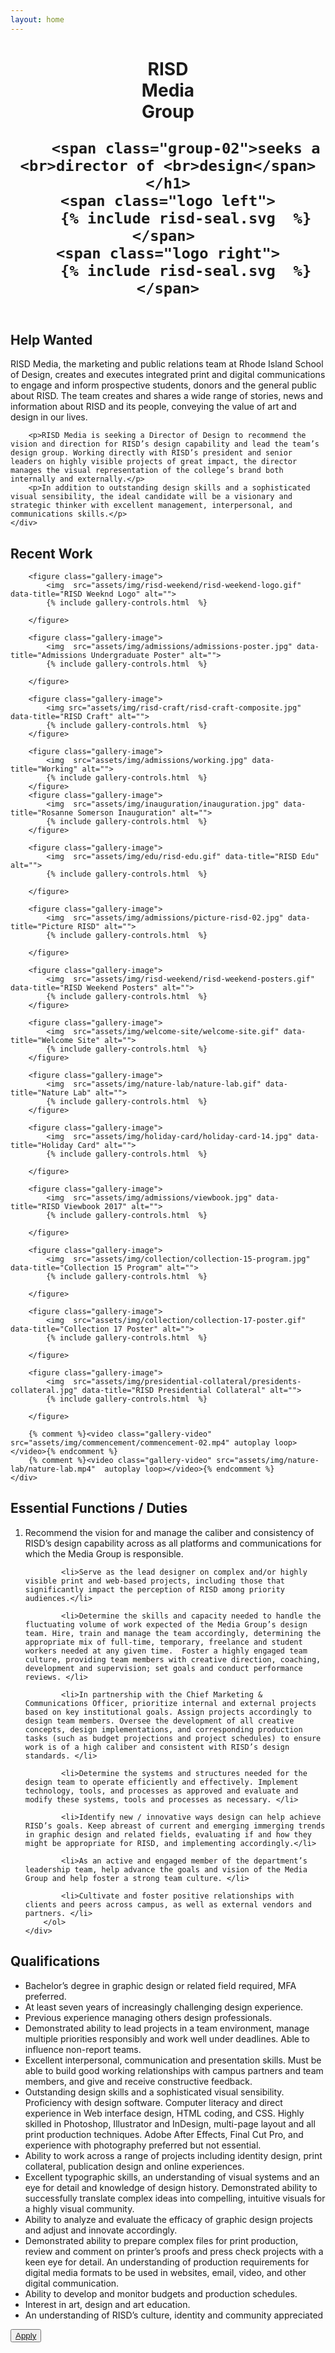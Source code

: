 ```yaml
---
layout: home
---
```

<header class="intro">
	<h1>
		<span class="group-01">RISD <br>Media <br>Group</span> 

		<span class="group-02">seeks a <br>director of <br>design</span>
	</h1>
	<span class="logo left">
		{% include risd-seal.svg  %}
	</span>	
	<span class="logo right">
		{% include risd-seal.svg  %}
	</span>
</header>

<section class="description">
	<h2 class="description__title">Help Wanted</h2>
	<div class="description-text-container">
		<p>RISD Media, the marketing and public relations team at Rhode Island School of Design, creates and executes integrated print and digital communications to engage and inform prospective students, donors and the general public about RISD. The team creates and shares a wide range of stories, news and information about RISD and its people, conveying the value of art and design in our lives.</p>

		<p>RISD Media is seeking a Director of Design to recommend the vision and direction for RISD’s design capability and lead the team’s design group. Working directly with RISD’s president and senior leaders on highly visible projects of great impact, the director manages the visual representation of the college’s brand both internally and externally.</p>
		<p>In addition to outstanding design skills and a sophisticated visual sensibility, the ideal candidate will be a visionary and strategic thinker with excellent management, interpersonal, and communications skills.</p>
	</div>
</section>

<section class="description">
	<h2 class="description__title">Recent Work</h2>
	<div class="gallery-of-work">

		<figure class="gallery-image">
			<img  src="assets/img/risd-weekend/risd-weekend-logo.gif" data-title="RISD Weeknd Logo" alt="">
			{% include gallery-controls.html  %}

		</figure>
		
		<figure class="gallery-image">
			<img  src="assets/img/admissions/admissions-poster.jpg" data-title="Admissions Undergraduate Poster" alt="">
			{% include gallery-controls.html  %}

		</figure>
		
		<figure class="gallery-image">
			<img src="assets/img/risd-craft/risd-craft-composite.jpg" data-title="RISD Craft" alt="">
			{% include gallery-controls.html  %}
		</figure>
		
		<figure class="gallery-image">
			<img  src="assets/img/admissions/working.jpg" data-title="Working" alt="">
			{% include gallery-controls.html  %}
		</figure>
		<figure class="gallery-image">
			<img  src="assets/img/inauguration/inauguration.jpg" data-title="Rosanne Somerson Inauguration" alt="">
			{% include gallery-controls.html  %}
		</figure>

		<figure class="gallery-image">
			<img  src="assets/img/edu/risd-edu.gif" data-title="RISD Edu" alt="">
			{% include gallery-controls.html  %}

		</figure>

		<figure class="gallery-image">
			<img  src="assets/img/admissions/picture-risd-02.jpg" data-title="Picture RISD" alt="">
			{% include gallery-controls.html  %}

		</figure>
		
		<figure class="gallery-image">
			<img  src="assets/img/risd-weekend/risd-weekend-posters.gif" data-title="RISD Weekend Posters" alt="">
			{% include gallery-controls.html  %}
		</figure>
		
		<figure class="gallery-image">
			<img  src="assets/img/welcome-site/welcome-site.gif" data-title="Welcome Site" alt="">
			{% include gallery-controls.html  %}
		</figure>

		<figure class="gallery-image">
			<img  src="assets/img/nature-lab/nature-lab.gif" data-title="Nature Lab" alt="">
			{% include gallery-controls.html  %}
		</figure>
		
		<figure class="gallery-image">
			<img  src="assets/img/holiday-card/holiday-card-14.jpg" data-title="Holiday Card" alt="">
			{% include gallery-controls.html  %}

		</figure>
		
		<figure class="gallery-image">
			<img  src="assets/img/admissions/viewbook.jpg" data-title="RISD Viewbook 2017" alt="">
			{% include gallery-controls.html  %}

		</figure>

		<figure class="gallery-image">
			<img  src="assets/img/collection/collection-15-program.jpg"  data-title="Collection 15 Program" alt="">
			{% include gallery-controls.html  %}

		</figure>

		<figure class="gallery-image">
			<img  src="assets/img/collection/collection-17-poster.gif" data-title="Collection 17 Poster" alt="">
			{% include gallery-controls.html  %}

		</figure>
		
		<figure class="gallery-image">
			<img  src="assets/img/presidential-collateral/presidents-collateral.jpg" data-title="RISD Presidential Collateral" alt="">
			{% include gallery-controls.html  %}

		</figure>

		{% comment %}<video class="gallery-video" src="assets/img/commencement/commencement-02.mp4" autoplay loop></video>{% endcomment %}
		{% comment %}<video class="gallery-video" src="assets/img/nature-lab/nature-lab.mp4"  autoplay loop></video>{% endcomment %}
	</div>
</section>

<section class="description">
	<h2 class="description__title">Essential Functions / Duties</h2>
	<div class="description-text-container">
		<ol>
			<li>Recommend the vision for and manage the caliber and consistency of RISD’s design capability across as all platforms and communications for which the Media Group is responsible. </li>
	
			<li>Serve as the lead designer on complex and/or highly visible print and web-based projects, including those that significantly impact the perception of RISD among priority audiences.</li>
	
			<li>Determine the skills and capacity needed to handle the fluctuating volume of work expected of the Media Group’s design team. Hire, train and manage the team accordingly, determining the appropriate mix of full-time, temporary, freelance and student workers needed at any given time.  Foster a highly engaged team culture, providing team members with creative direction, coaching, development and supervision; set goals and conduct performance reviews. </li>
	
			<li>In partnership with the Chief Marketing & Communications Officer, prioritize internal and external projects based on key institutional goals. Assign projects accordingly to design team members. Oversee the development of all creative concepts, design implementations, and corresponding production tasks (such as budget projections and project schedules) to ensure work is of a high caliber and consistent with RISD’s design standards. </li>
	
			<li>Determine the systems and structures needed for the design team to operate efficiently and effectively. Implement technology, tools, and processes as approved and evaluate and modify these systems, tools and processes as necessary. </li>
	
			<li>Identify new / innovative ways design can help achieve RISD’s goals. Keep abreast of current and emerging immerging trends in graphic design and related fields, evaluating if and how they might be appropriate for RISD, and implementing accordingly.</li>
	
			<li>As an active and engaged member of the department’s leadership team, help advance the goals and vision of the Media Group and help foster a strong team culture. </li>
	
			<li>Cultivate and foster positive relationships with clients and peers across campus, as well as external vendors and partners. </li>
		</ol>
	</div>
</section>

<section class="description">
	<h2 class="description__title">Qualifications</h2>
	<div class="description-text-container">
		<ul>
			 <li>Bachelor’s degree in graphic design or related field required, MFA preferred.</li>
			 <li>At least seven years of increasingly challenging design experience. </li>
			 <li>Previous experience managing others design professionals.</li> 
			 <li>Demonstrated ability to lead projects in a team environment, manage multiple priorities responsibly and work well under deadlines. Able to influence non-report teams.</li>
			 <li>Excellent interpersonal, communication and presentation skills. Must be able to build good working relationships with campus partners and team members, and give and receive constructive feedback.</li>
			<li> Outstanding design skills and a sophisticated visual sensibility. Proficiency with design software. Computer literacy and direct experience in Web interface design, HTML coding, and CSS. Highly skilled in Photoshop, Illustrator and InDesign, multi-page layout and all print production techniques. Adobe After Effects, Final Cut Pro, and experience with photography preferred but not essential.  </li>
			 <li>Ability to work across a range of projects including identity design, print collateral, publication design and online experiences.  </li>
			 <li>Excellent typographic skills, an understanding of visual systems and an eye for detail and knowledge of design history. Demonstrated ability to successfully translate complex ideas into compelling, intuitive visuals for a highly visual community.</li>
			 <li>Ability to analyze and evaluate the efficacy of graphic design projects and adjust and innovate accordingly. </li>
			 <li>Demonstrated ability to prepare complex files for print production, review and comment on printer’s proofs and press check projects with a keen eye for detail. An understanding of production requirements for digital media formats to be used in websites, email, video, and other digital communication.</li>
	 		<li> Ability to develop and monitor budgets and production schedules.</li>
			 <li>Interest in art, design and art education.</li>
			<li>An understanding of RISD’s culture, identity and community appreciated</li>
		</ul>
	</div>
</section>

<section>
	<button class="apply"><a href="">Apply</a></button>
</section>
